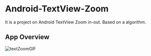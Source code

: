 # Android-TextView-Zoom
It is a project on Android TextView Zoom in-out. Based on a algorithm. 

## App Overview
![textZoomGIF](https://user-images.githubusercontent.com/48696824/69756145-f9f21000-1183-11ea-800a-d12cc6d34944.gif)
